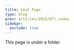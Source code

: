 ```yaml
---
title: Leaf Page
type: blog
prev: articles/2025/07/_index
sidebar:
  exclude: true
---
```


This page is under a folder.
